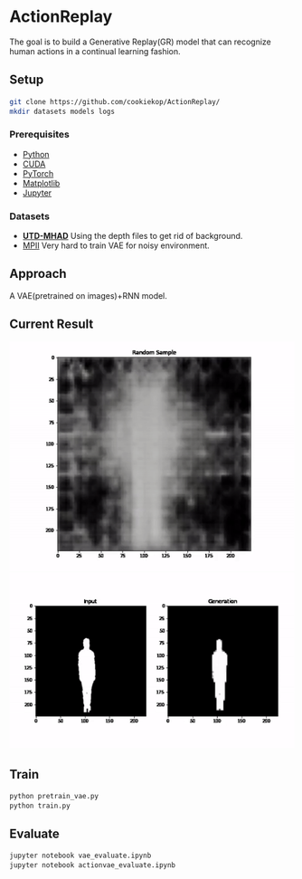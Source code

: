 # ActionReplay

The goal is to build a Generative Replay(GR) model that can recognize human actions in a continual learning fashion.

## Setup
```bash
git clone https://github.com/cookiekop/ActionReplay/
mkdir datasets models logs
```
### Prerequisites
- [Python](https://www.python.org/)
- [CUDA](https://developer.nvidia.com/cuda-toolkit)
- [PyTorch](https://pytorch.org/)
- [Matplotlib](https://matplotlib.org/)
- [Jupyter](https://jupyter.org/)

### Datasets
- [**UTD-MHAD**](https://personal.utdallas.edu/~kehtar/UTD-MHAD.html)
Using the depth files to get rid of background.
- [MPII](http://human-pose.mpi-inf.mpg.de/)
Very hard to train VAE for noisy environment.

## Approach
A VAE(pretrained on images)+RNN model.

## Current Result
![](results/sample.gif)
![](results/gen.gif)

## Train
```bash
python pretrain_vae.py
python train.py
```

## Evaluate
```bash
jupyter notebook vae_evaluate.ipynb
jupyter notebook actionvae_evaluate.ipynb
```
